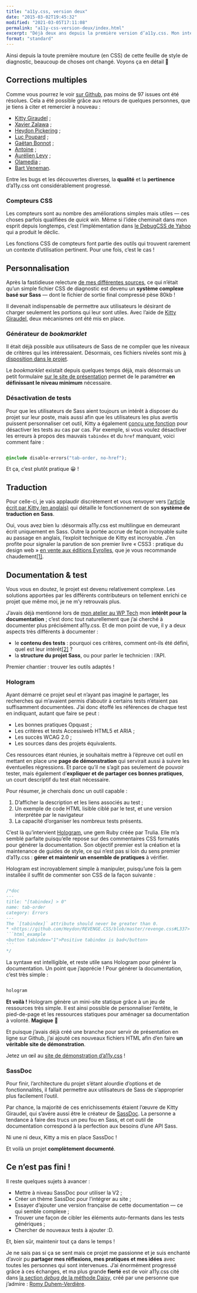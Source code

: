 ```yaml
---
title: "a11y.css, version deux"
date: "2015-03-02T19:45:32"
modified: "2021-03-05T17:11:08"
permalink: "a11y-css-version-deux/index.html"
excerpt: "Déjà deux ans depuis la première version d’a11y.css. Mon intérêt et mon investissement n’ont pas changé, mais le sujet a énormément avancé sous l’impulsion de [Xavier Zalawa](http://www.7studio.fr/), [Hugo Giraudel](http://hugogiraudel.com/), [Luc Poupard](http://www.kloh.ch/), [Heydon Pickering](http://www.heydonworks.com/), [Gaëtan Bonnot](http://gaetanbonnot.fr/), [Romain Gervois](https://twitter.com/goetsu), [Antoine](https://github.com/a5e) et [olamedia](https://github.com/olamedia). Cet apport de compétences variées a considérablement affûté cet outil. Voyons ça en détail ! [Lire la suite de «&nbsp;a11y.css, version deux&nbsp;» →](https://www.ffoodd.fr/a11y-css-version-deux/)"
format: "standard"
---
```

Ainsi depuis la toute première mouture (en CSS) de cette feuille de style de diagnostic, beaucoup de choses ont changé. Voyons ça en détail&nbsp;🙂

## Corrections multiples

Comme vous pourrez le voir [sur Github](https://github.com/ffoodd/a11y.css/issues?q=is%3Aissue+is%3Aclosed), pas moins de 97 issues ont été résolues. Cela a été possible grâce aux retours de quelques personnes, que je tiens à citer et remercier à nouveau&nbsp;:

* [Kitty Giraudel](https://twitter.com/KittyGiraudel)&nbsp;;
* [Xavier Zalawa](https://twitter.com/7studio)&nbsp;;
* [Heydon Pickering](https://twitter.com/heydonworks)&nbsp;;
* [Luc Poupard](https://twitter.com/klohFR)&nbsp;;
* [Gaëtan Bonnot](https://twitter.com/GaetanBt)&nbsp;;
* [Antoine](https://github.com/a5e)&nbsp;;
* [Aurélien Levy](https://twitter.com/goetsu)&nbsp;;
* [Olamedia](https://github.com/olamedia)&nbsp;;
* [Bart Veneman](http://bveneman.nl/).

Entre les bugs et les découvertes diverses, la **qualité** et la **pertinence** d’a11y.css ont considérablement progressé.

### Compteurs CSS

Les compteurs sont au nombre des améliorations simples mais utiles —&nbsp;ces choses parfois qualifiées de _quick win_. Même si l’idée cheminait dans mon esprit depuis longtemps, c’est l’implémentation dans [le DebugCSS de Yahoo](https://yahoo.github.io/debugCSS/) qui a produit le déclic.

Les fonctions CSS de compteurs font partie des outils qui trouvent rarement un contexte d’utilisation pertinent. Pour une fois, c’est le cas&nbsp;!

## Personnalisation

Après la fastidieuse relecture [de mes différentes sources](https://github.com/ffoodd/a11y.css/blob/master/README-fr.md#r%C3%A9f%C3%A9rences-et-inspirations), ce qui n’était qu’un simple fichier CSS de diagnostic est devenu un **système complexe basé sur Sass** —&nbsp;dont le fichier de sortie final compressé pèse 80kb&nbsp;!

Il devenait indispensable de permettre aux utilisateurs le désirant de charger seulement les portions qui leur sont utiles. Avec l’aide de [Kitty Giraudel](http://kittygiraudel.com/), deux mécanismes ont été mis en place.

### Générateur de _bookmarklet_

Il était déjà possible aux utilisateurs de Sass de ne compiler que les niveaux de critères qui les intéressaient. Désormais, ces fichiers nivelés sont mis [à disposition dans le projet](https://github.com/ffoodd/a11y.css/tree/master/css).

Le _bookmarklet_ existait depuis quelques temps déjà, mais désormais un petit formulaire [sur le site de présentation](http://ffoodd.github.io/a11y.css/) permet de le paramétrer **en définissant le niveau minimum** nécessaire.

### Désactivation de tests

Pour que les utilisateurs de Sass aient toujours un intérêt à disposer du projet sur leur poste, mais aussi afin que les utilisateurs les plus avertis puissent personnaliser cet outil, Kitty a également [conçu une fonction](https://github.com/ffoodd/a11y.css/blob/master/README-fr.md#d%C3%A9sactiver-des-tests) pour désactiver les tests au cas par cas. Par exemple, si vous voulez désactiver les erreurs à propos des mauvais `tabindex` et du `href` manquant, voici comment faire&nbsp;:

```css

@include disable-errors("tab-order, no-href");
```

Et ça, c’est plutôt pratique 😀&nbsp;!

## Traduction

Pour celle-ci, je vais applaudir discrètement et vous renvoyer vers [l’article écrit par Kitty (en anglais)](http://kittygiraudel.com/2014/10/22/translation-system-in-sass/) qui détaille le fonctionnement de son **système de traduction en Sass**.

Oui, vous avez bien lu&nbsp;:désormais a11y.css est multilingue en demeurant écrit uniquement en Sass. Outre la portée accrue de façon incroyable suite au passage en anglais, l’exploit technique de Kitty est incroyable. J’en profite pour signaler la parution de son premier livre «&nbsp;CSS3&nbsp;: pratique du design web&nbsp;» [en vente aux éditions Eyrolles](http://www.eyrolles.com/Informatique/Livre/css3-9782212140231), que je vous recommande chaudement[\[1\]](https://www.ffoodd.fr/a11y-css-version-deux/#note-1 "Sans rire, le mec est un génie alors achetez son livre et lisez son blog.").

## Documentation & test

Vous vous en doutez, le projet est devenu relativement complexe. Les solutions apportées par les différents contributeurs on tellement enrichi ce projet que même moi, je ne m’y retrouvais plus.

J’avais déjà mentionné lors de [mon atelier au WP Tech](https://www.ffoodd.fr/wp-tech-2014/ "WP Tech 2014") mon **intérêt pour la documentation**&nbsp;; c’est donc tout naturellement que j’ai cherché à documenter plus précisément a11y.css. Et de mon point de vue, il y a deux aspects très différents à documenter&nbsp;:

* le **contenu des tests**&nbsp;: pourquoi ces critères, comment ont-ils été défini, quel est leur intérêt[\[2\]](https://www.ffoodd.fr/a11y-css-version-deux/#note-2 "Je ne l’ai pas encore dit mais un des objectifs du projet est clairement devenu l’apprentissage et l’accès aux savoirs. Asséner un message sans l’expliquer me parait inutile, tout comme appliquer religieusement le contenu du message n’est pas pertinent.")&nbsp;?
* la **structure du projet Sass**, ou pour parler le technicien&nbsp;: l’API.

Premier chantier&nbsp;: trouver les outils adaptés&nbsp;!

### Hologram

Ayant démarré ce projet seul et n’ayant pas imaginé le partager, les recherches qui m’avaient permis d’aboutir à certains tests n’étaient pas suffisamment documentées. J’ai donc étoffé les références de chaque test en indiquant, autant que faire se peut&nbsp;:

* Les bonnes pratiques Opquast&nbsp;;
* Les critères et tests Accessiweb HTML5 et ARIA&nbsp;;
* Les succès WCAG 2.0&nbsp;;
* Les sources dans des projets équivalents.

Ces ressources étant réunies, je souhaitais mettre à l’épreuve cet outil en mettant en place une **page de démonstration** qui servirait aussi à suivre les éventuelles régressions. Et parce qu’il ne s’agit pas seulement de pouvoir tester, mais également d’**expliquer et de partager ces bonnes pratiques**, un court descriptif du test était nécessaire.

Pour résumer, je cherchais donc un outil capable&nbsp;:

1.  D’afficher la description et les liens associés au test&nbsp;;
2.  Un exemple de code HTML lisible ciblé par le test, et une version interprétée par le navigateur&nbsp;
3.  La capacité d’organiser les nombreux tests présents.

C’est là qu’intervient [Hologram](http://trulia.github.io/hologram/), une gem Ruby créée par Trulia. Elle m’a semblé parfaite puisqu’elle repose sur des commentaires CSS formatés pour générer la documentation. Son objectif premier est la création et la maintenance de guides de style, ce qui n’est pas si loin du sens premier d’a11y.css&nbsp;: **gérer et maintenir un ensemble de pratiques** à vérifier.

Hologram est incroyablement simple à manipuler, puisqu’une fois la gem installée il suffit de commenter son CSS de la façon suivante&nbsp;:

````css

/*doc
---
title: "[tabindex] > 0"
name: tab-order
category: Errors
---
The `[tabindex]` attribute should never be greater than 0.
* <https://github.com/Heydon/REVENGE.CSS/blob/master/revenge.css#L337>
```html_example
<button tabindex="1">Positive tabindex is bad</button>
```
*/
````

La syntaxe est intelligible, et reste utile sans Hologram pour générer la documentation. Un point que j’apprécie&nbsp;! Pour générer la documentation, c’est très simple&nbsp;:

```css

hologram
```

**Et voilà&nbsp;!** Hologram génère un mini-site statique grâce à un jeu de ressources très simple. Il est ainsi possible de personnaliser l’entête, le pied-de-page et les ressources statiques pour aménager sa documentation à volonté. **Magique**&nbsp;🙂

Et puisque j’avais déjà créé une branche pour servir de présentation en ligne sur Github, j’ai ajouté ces nouveaux fichiers HTML afin d’en faire **un véritable site de démonstration**.

Jetez un œil au [site de démonstration d’a11y.css](http://ffoodd.github.io/a11y.css/)&nbsp;!

### SassDoc

Pour finir, l’architecture du projet s’étant alourdie d’options et de fonctionnalités, il fallait permettre aux utilisateurs de Sass de s’approprier plus facilement l’outil.

Par chance, la majorité de ces enrichissements étaient l’œuvre de Kitty Giraudel, qui s’avère aussi être le créateur de [SassDoc](http://sassdoc.com/). La personne a tendance à faire des trucs un peu fou en Sass, et cet outil de documentation correspond à la perfection aux besoins d’une API Sass.

Ni une ni deux, Kitty a mis en place SassDoc&nbsp;!

Et voilà un projet **complètement documenté**.

## Ce n’est pas fini&nbsp;!

Il reste quelques sujets à avancer&nbsp;:

* Mettre à niveau SassDoc pour utiliser la V2&nbsp;;
* Créer un thème SassDoc pour l’intégrer au site&nbsp;;
* Essayer d’ajouter une version française de cette documentation —&nbsp;ce qui semble complexe&nbsp;;
* Trouver une façon de cibler les éléments auto-fermants dans les tests génériques&nbsp;;
* Chercher de nouveaux tests à ajouter :D.

Et, bien sûr, maintenir tout ça dans le temps&nbsp;!

Je ne sais pas si ça se sent mais ce projet me passionne et je suis enchanté d’avoir pu **partager mes réflexions, mes pratiques et mes idées** avec toutes les personnes qui sont intervenues. J’ai énormément progressé grâce à ces échanges, et ma plus grande **fierté** est de voir a11y.css cité dans [la section _debug_ de la méthode Daisy](http://daisy.tetue.net/#debug), créé par une personne que j’admire&nbsp;: [Romy Duhem-Verdière](http://romy.tetue.net/).
